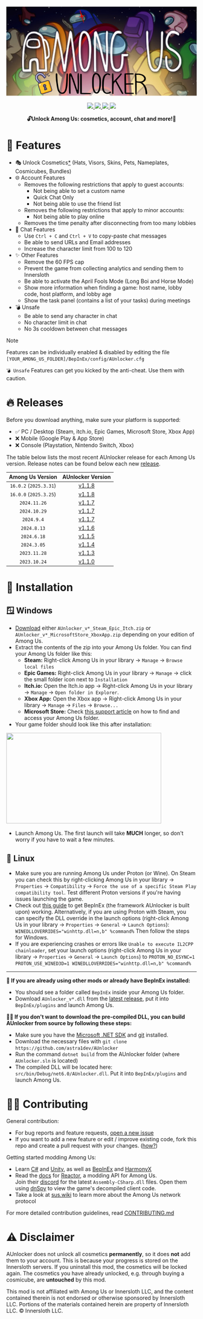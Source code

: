 <p align="center">
  <img src="./icon.png">
</p>

<p align="center">
  <a href="https://www.gnu.org/licenses/gpl-3.0.html">
    <img src="https://img.shields.io/badge/license-GPL-yellow.svg?style=plastic&logo=GNU&label=License">
  </a>
  <a href="https://github.com/astra1dev/AUnlocker/actions/workflows/main.yml">
    <img src="https://github.com/astra1dev/AUnlocker/actions/workflows/main.yml/badge.svg?event=push&style=plastic">
  </a>
  <a href="../../releases">
    <img src="https://img.shields.io/github/downloads/astra1dev/AUnlocker/total.svg?style=plastic&color=red">
  </a>
  <a href="../../releases/latest">
    <img src="https://img.shields.io/github/downloads/astra1dev/AUnlocker/latest/total?style=plastic">
  </a>
</p>

<p align="center">
<b>🔓Unlock Among Us: cosmetics, account, chat and more!🎉</b>

# 🎉 Features
- 🎭 Unlock Cosmetics[*](/README.md#️-disclaimer) (Hats, Visors, Skins, Pets, Nameplates, Cosmicubes, Bundles)
- 🌐 Account Features
  - Removes the following restrictions that apply to guest accounts:
    - Not being able to set a custom name
    - Quick Chat Only
    - Not being able to use the friend list
  - Removes the following restrictions that apply to minor accounts:
    - Not being able to play online
  - Removes the time penalty after disconnecting from too many lobbies
- 💬 Chat Features
  - Use `Ctrl + C` and `Ctrl + V` to copy-paste chat messages
  - Be able to send URLs and Email addresses
  - Increase the character limit from 100 to 120
- ✨ Other Features
  - Remove the 60 FPS cap 
  - Prevent the game from collecting analytics and sending them to Innersloth
  - Be able to activate the April Fools Mode (Long Boi and Horse Mode)
  - Show more information when finding a game: host name, lobby code, host platform, and lobby age
  - Show the task panel (contains a list of your tasks) during meetings
- 💣 Unsafe
  - Be able to send any character in chat
  - No character limit in chat
  - No 3s cooldown between chat messages

> [!NOTE]
> Features can be individually enabled & disabled by editing the file `[YOUR_AMONG_US_FOLDER]/BepInEx/config/AUnlocker.cfg`
>
> `💣 Unsafe` Features can get you kicked by the anti-cheat. Use them with caution.

# 🔥 Releases
Before you download anything, make sure your platform is supported:
- ✅ PC / Desktop (Steam, itch.io, Epic Games, Microsoft Store, Xbox App)
- ❌ Mobile (Google Play & App Store)
- ❌ Console (Playstation, Nintendo Switch, Xbox)

The table below lists the most recent AUnlocker release for each Among Us version. Release notes can be found below each new [release](../../releases).

|    Among Us Version    |          AUnlocker Version          |
|:----------------------:|:-----------------------------------:|
| `16.0.2` (`2025.3.31`) | [v1.1.8](../../releases/tag/v1.1.8) |
| `16.0.0` (`2025.3.25`) | [v1.1.8](../../releases/tag/v1.1.8) |
|      `2024.11.26`      | [v1.1.7](../../releases/tag/v1.1.7) |
|      `2024.10.29`      | [v1.1.7](../../releases/tag/v1.1.7) |
|       `2024.9.4`       | [v1.1.7](../../releases/tag/v1.1.7) |
|      `2024.8.13`       | [v1.1.6](../../releases/tag/v1.1.6) |
|      `2024.6.18`       | [v1.1.5](../../releases/tag/v1.1.5) |
|      `2024.3.05`       | [v1.1.4](../../releases/tag/v1.1.4) |
|      `2023.11.28`      | [v1.1.3](../../releases/tag/v1.1.3) |
|      `2023.10.24`      | [v1.1.0](../../releases/tag/v1.1.0) |

# 💾 Installation
## 🪟 Windows
- [Download](../../releases/latest) either `AUnlocker_v*_Steam_Epic_Itch.zip` or `AUnlocker_v*_MicrosoftStore_XboxApp.zip` depending on your edition of Among Us.
- Extract the contents of the zip into your Among Us folder. You can find your Among Us folder like this:
  - **Steam:** Right-click Among Us in your library → `Manage` → `Browse local files`
  - **Epic Games:** Right-click Among Us in your library → `Manage` → click the small folder icon next to `Installation`
  - **Itch.io:** Open the Itch.io app → Right-click Among Us in your library → `Manage` → `Open folder in Explorer`.
  - **Xbox App:** Open the Xbox app → Right-click Among Us in your library → `Manage` → `Files` → `Browse...`
  - **Microsoft Store:** Check [this support article](https://answers.microsoft.com/en-us/xbox/forum/all/where-can-i-find-the-gamefiles-of-a-game/5cb9a0c3-7948-4316-abc5-f27d1767b932) on how to find and access your Among Us folder.
- Your game folder should look like this after installation:
<img src="https://github.com/astra1dev/AUnlocker/assets/90265231/14226f03-a003-4efc-b27b-6df53fb394d6" width=410 height=240>

- Launch Among Us. The first launch will take **MUCH** longer, so don't worry if you have to wait a few minutes.

## 🐧 Linux
- Make sure you are running Among Us under Proton (or Wine). On Steam you can check this by right-clicking Among Us in your library → `Properties` → `Compatibility` → `Force the use of a specific Steam Play compatibility tool`. Test different Proton versions if you're having issues launching the game. 
- Check out [this guide](https://docs.bepinex.dev/articles/advanced/proton_wine.html) to get BepInEx (the framework AUnlocker is built upon) working. Alternatively, if you are using Proton with Steam, you can specify the DLL override in the launch options (right-click Among Us in your library → `Properties` → `General` → `Launch Options`): `WINEDLLOVERRIDES="winhttp.dll=n,b" %command%` Then follow the steps for Windows.
- If you are experiencing crashes or errors like `Unable to execute IL2CPP chainloader`, set your launch options (right-click Among Us in your library → `Properties` → `General` → `Launch Options`) to `PROTON_NO_ESYNC=1 PROTON_USE_WINED3D=1 WINEDLLOVERRIDES="winhttp.dll=n,b" %command%` 

<hr>

<b>👾 If you are already using other mods or already have BepInEx installed:</b>
- You should see a folder called `BepInEx` inside your Among Us folder. 
- Download `AUnlocker_v*.dll` from the [latest release](../../releases/latest), put it into `BepInEx/plugins` and launch Among Us.

<b>👷‍♂️ If you don't want to download the pre-compiled DLL, you can build AUnlocker from source by following these steps:</b>
- Make sure you have the [Microsoft .NET SDK](https://dotnet.microsoft.com/en-us/download) and [git](https://git-scm.com/downloads) installed.
- Download the necessary files with `git clone https://github.com/astra1dev/AUnlocker`
- Run the command `dotnet build` from the AUnlocker folder (where `AUnlocker.sln` is located)
- The compiled DLL will be located here: `src/bin/Debug/net6.0/AUnlocker.dll`. Put it into `BepInEx/plugins` and launch Among Us.

# 👨‍💻 Contributing
General contribution:
- For bug reports and feature requests, [open a new issue](/issues/new)
- If you want to add a new feature or edit / improve existing code, fork this repo and create a pull request with your changes.  ([how?](https://docs.github.com/en/get-started/exploring-projects-on-github/contributing-to-a-project))

Getting started modding Among Us:
- Learn [C#](https://en.wikipedia.org/wiki/C_Sharp_(programming_language)) and [Unity](https://unity.com), as well as [BepInEx](https://github.com/BepInEx/BepInEx) and [HarmonyX](https://github.com/BepInEx/HarmonyX)
- Read the [docs](https://docs.reactor.gg) for [Reactor](https://github.com/NuclearPowered/Reactor), a modding API for Among Us. \
  Join their [discord](https://reactor.gg/discord) for the latest `Assembly-CSharp.dll` files. Open them using [dnSpy](https://github.com/dnSpy/dnSpy) to view the game's decompiled client code.
- Take a look at [sus.wiki](https://github.com/roobscoob/among-us-protocol) to learn more about the Among Us network protocol

For more detailed contribution guidelines, read [CONTRIBUTING.md](/.github/CONTRIBUTING.md)

# ⚠️ Disclaimer
AUnlocker does not unlock all cosmetics **permanently**, so it does **not** add them to your account. This is because your progress is stored on the Innersloth servers. If you uninstall this mod, the cosmetics will be locked again. The cosmetics you have already unlocked, e.g. through buying a cosmicube, are **untouched** by this mod.

This mod is not affiliated with Among Us or Innersloth LLC, and the content contained therein is not endorsed or otherwise sponsored by Innersloth LLC. Portions of the materials contained herein are property of Innersloth LLC. © Innersloth LLC.
